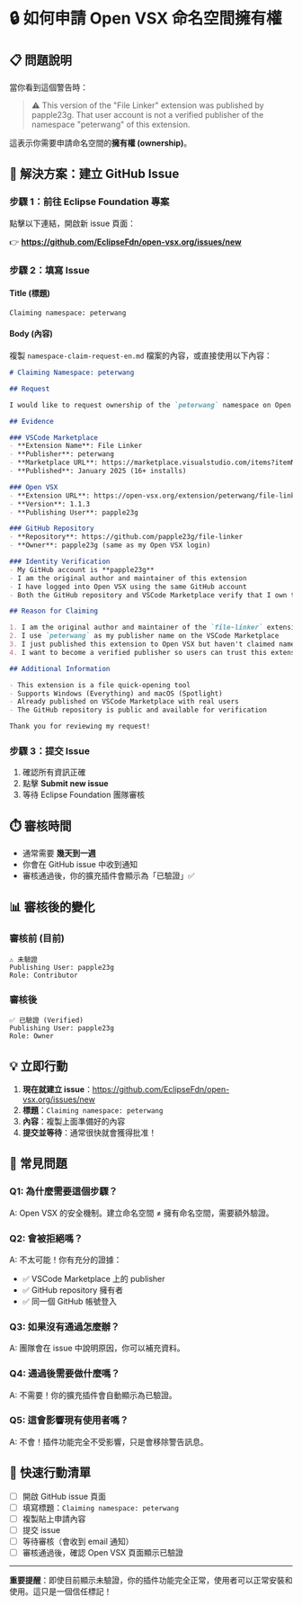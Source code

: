 # 🔒 如何申請 Open VSX 命名空間擁有權

## 📋 問題說明

當你看到這個警告時：
> ⚠️ This version of the "File Linker" extension was published by papple23g. That user account is not a verified publisher of the namespace "peterwang" of this extension.

這表示你需要申請命名空間的**擁有權 (ownership)**。

## 🎯 解決方案：建立 GitHub Issue

### 步驟 1：前往 Eclipse Foundation 專案

點擊以下連結，開啟新 issue 頁面：

👉 **https://github.com/EclipseFdn/open-vsx.org/issues/new**

### 步驟 2：填寫 Issue

#### Title (標題)
```
Claiming namespace: peterwang
```

#### Body (內容)
複製 `namespace-claim-request-en.md` 檔案的內容，或直接使用以下內容：

```markdown
# Claiming Namespace: peterwang

## Request

I would like to request ownership of the `peterwang` namespace on Open VSX.

## Evidence

### VSCode Marketplace
- **Extension Name**: File Linker
- **Publisher**: peterwang
- **Marketplace URL**: https://marketplace.visualstudio.com/items?itemName=peterwang.file-linker
- **Published**: January 2025 (16+ installs)

### Open VSX
- **Extension URL**: https://open-vsx.org/extension/peterwang/file-linker
- **Version**: 1.1.3
- **Publishing User**: papple23g

### GitHub Repository
- **Repository**: https://github.com/papple23g/file-linker
- **Owner**: papple23g (same as my Open VSX login)

### Identity Verification
- My GitHub account is **papple23g**
- I am the original author and maintainer of this extension
- I have logged into Open VSX using the same GitHub account
- Both the GitHub repository and VSCode Marketplace verify that I own the `peterwang` publisher

## Reason for Claiming

1. I am the original author and maintainer of the `file-linker` extension
2. I use `peterwang` as my publisher name on the VSCode Marketplace
3. I just published this extension to Open VSX but haven't claimed namespace ownership yet
4. I want to become a verified publisher so users can trust this extension

## Additional Information

- This extension is a file quick-opening tool
- Supports Windows (Everything) and macOS (Spotlight)
- Already published on VSCode Marketplace with real users
- The GitHub repository is public and available for verification

Thank you for reviewing my request!
```

### 步驟 3：提交 Issue

1. 確認所有資訊正確
2. 點擊 **Submit new issue**
3. 等待 Eclipse Foundation 團隊審核

## ⏱️ 審核時間

- 通常需要 **幾天到一週**
- 你會在 GitHub issue 中收到通知
- 審核通過後，你的擴充插件會顯示為「已驗證」✅

## 📊 審核後的變化

### 審核前 (目前)
```
⚠️ 未驗證
Publishing User: papple23g
Role: Contributor
```

### 審核後
```
✅ 已驗證 (Verified)
Publishing User: papple23g
Role: Owner
```

## 💡 立即行動

1. **現在就建立 issue**：https://github.com/EclipseFdn/open-vsx.org/issues/new
2. **標題**：`Claiming namespace: peterwang`
3. **內容**：複製上面準備好的內容
4. **提交並等待**：通常很快就會獲得批准！

## 📝 常見問題

### Q1: 為什麼需要這個步驟？
A: Open VSX 的安全機制。建立命名空間 ≠ 擁有命名空間，需要額外驗證。

### Q2: 會被拒絕嗎？
A: 不太可能！你有充分的證據：
   - ✅ VSCode Marketplace 上的 publisher
   - ✅ GitHub repository 擁有者
   - ✅ 同一個 GitHub 帳號登入

### Q3: 如果沒有通過怎麼辦？
A: 團隊會在 issue 中說明原因，你可以補充資料。

### Q4: 通過後需要做什麼嗎？
A: 不需要！你的擴充插件會自動顯示為已驗證。

### Q5: 這會影響現有使用者嗎？
A: 不會！插件功能完全不受影響，只是會移除警告訊息。

## 🎯 快速行動清單

- [ ] 開啟 GitHub issue 頁面
- [ ] 填寫標題：`Claiming namespace: peterwang`
- [ ] 複製貼上申請內容
- [ ] 提交 issue
- [ ] 等待審核（會收到 email 通知）
- [ ] 審核通過後，確認 Open VSX 頁面顯示已驗證

---

**重要提醒**：即使目前顯示未驗證，你的插件功能完全正常，使用者可以正常安裝和使用。這只是一個信任標記！

